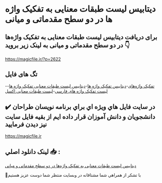 # دیتابیس لیست طبقات معنایی به تفکیک واژه­‌ها در دو سطح مقدماتی و میانی

## برای دریافت دیتابیس لیست طبقات معنایی به تفکیک واژه­‌ها در دو سطح مقدماتی و میانی به لینک زیر بروید 👇

https://magicfile.ir/?p=2622

## تگ های فایل

-[تفکیک واژه­‌های](https://magicfile.ir/product/%d8%af%db%8c%d8%aa%d8%a7%d8%a8%db%8c%d8%b3-%d9%84%db%8c%d8%b3%d8%aa-%d8%b7%d8%a8%d9%82%d8%a7%d8%aa-%d9%85%d8%b9%d9%86%d8%a7%db%8c%db%8c-%d8%a8%d9%87-%d8%aa%d9%81%da%a9%db%8c%da%a9-%d9%88%d8%a7%da%98%d9%87-%d9%87%d8%a7/)-[دیتابیس تفکیک واژه ها](https://magicfile.ir/product/%d8%af%db%8c%d8%aa%d8%a7%d8%a8%db%8c%d8%b3-%d9%84%db%8c%d8%b3%d8%aa-%d8%b7%d8%a8%d9%82%d8%a7%d8%aa-%d9%85%d8%b9%d9%86%d8%a7%db%8c%db%8c-%d8%a8%d9%87-%d8%aa%d9%81%da%a9%db%8c%da%a9-%d9%88%d8%a7%da%98%d9%87-%d9%87%d8%a7/)-[دیتابیس لیست طبقات معنایی تفکیک واژه ها](https://magicfile.ir/product/%d8%af%db%8c%d8%aa%d8%a7%d8%a8%db%8c%d8%b3-%d9%84%db%8c%d8%b3%d8%aa-%d8%b7%d8%a8%d9%82%d8%a7%d8%aa-%d9%85%d8%b9%d9%86%d8%a7%db%8c%db%8c-%d8%a8%d9%87-%d8%aa%d9%81%da%a9%db%8c%da%a9-%d9%88%d8%a7%da%98%d9%87-%d9%87%d8%a7/)-[لیست تفکیک واژه های فارسی](https://magicfile.ir/product/%d8%af%db%8c%d8%aa%d8%a7%d8%a8%db%8c%d8%b3-%d9%84%db%8c%d8%b3%d8%aa-%d8%b7%d8%a8%d9%82%d8%a7%d8%aa-%d9%85%d8%b9%d9%86%d8%a7%db%8c%db%8c-%d8%a8%d9%87-%d8%aa%d9%81%da%a9%db%8c%da%a9-%d9%88%d8%a7%da%98%d9%87-%d9%87%d8%a7/)-[لیست طبقات معنایی اکسل](https://magicfile.ir/product/%d8%af%db%8c%d8%aa%d8%a7%d8%a8%db%8c%d8%b3-%d9%84%db%8c%d8%b3%d8%aa-%d8%b7%d8%a8%d9%82%d8%a7%d8%aa-%d9%85%d8%b9%d9%86%d8%a7%db%8c%db%8c-%d8%a8%d9%87-%d8%aa%d9%81%da%a9%db%8c%da%a9-%d9%88%d8%a7%da%98%d9%87-%d9%87%d8%a7/)

## ✔️ در سايت فايل هاي ويژه اي براي برنامه نويسان طراحان دانشجويان و دانش آموزان قرار داده ايم از بقيه فايل سايت نيز ديدن فرماييد

https://magicfile.ir


## لينک دانلود اصلي 📥 :

[دیتابیس لیست طبقات معنایی به تفکیک واژه­‌ها در دو سطح مقدماتی و میانی](https://magicfile.ir/product/%d8%af%db%8c%d8%aa%d8%a7%d8%a8%db%8c%d8%b3-%d9%84%db%8c%d8%b3%d8%aa-%d8%b7%d8%a8%d9%82%d8%a7%d8%aa-%d9%85%d8%b9%d9%86%d8%a7%db%8c%db%8c-%d8%a8%d9%87-%d8%aa%d9%81%da%a9%db%8c%da%a9-%d9%88%d8%a7%da%98%d9%87-%d9%87%d8%a7/) 


🙏با تشکر از همراهي شما مشتاقانه در وبسایت منتظر شما دوست عزیز هستیم

